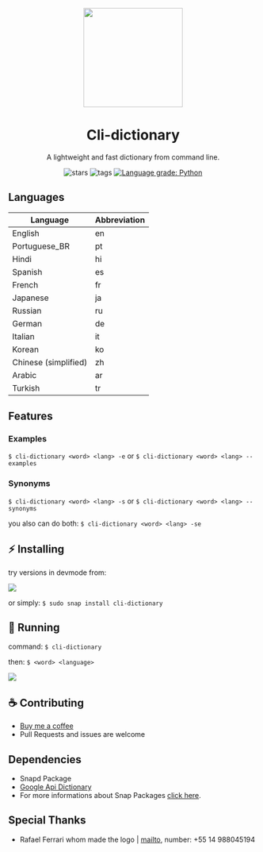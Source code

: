 <p align="center">
  <img width="200" align="center" src="https://github.com/ropoko/cli-dictionary/blob/main/assets/logo.png">
</p>

<h1 align="center">
  Cli-dictionary
</h1>
<p align="center">
  A lightweight and fast dictionary from command line.
</p>

<p align="center">
   <a style="text-decoration:none" href="https://github.com/ropoko/cli-dictionary/stargazers/">
    <img src="https://img.shields.io/github/stars/ropoko/cli-dictionary?style=flat&color=yellow" alt="stars" />
  </a>
  <a style="text-decoration:none" href="https://gitHub.com/ropoko/cli-dictionary/tags/">
    <img src="https://img.shields.io/github/tag/ropoko/cli-dictionary?style=flat" alt="tags" />
  </a>
  <a href="https://lgtm.com/projects/g/ropoko/cli-dictionary/context:python"><img alt="Language grade: Python" src="https://img.shields.io/lgtm/grade/python/g/ropoko/cli-dictionary.svg?logo=lgtm&logoWidth=18"/>
  </a>
</p>

## Languages
| Language | Abbreviation |
| -------- | ------------ |
| English | en |
| Portuguese_BR | pt |
| Hindi | hi |
| Spanish | es |
| French | fr |
| Japanese | ja |
| Russian | ru |
| German | de |
| Italian | it |
| Korean | ko |
| Chinese (simplified) | zh |
| Arabic | ar |
| Turkish | tr |

## Features
### Examples 
`$ cli-dictionary <word> <lang> -e` or `$ cli-dictionary <word> <lang> --examples`

### Synonyms
`$ cli-dictionary <word> <lang> -s` or `$ cli-dictionary <word> <lang> --synonyms`

you also can do both: `$ cli-dictionary <word> <lang> -se`

## :zap: Installing
try versions in devmode from:

[![](https://snapcraft.io/static/images/badges/en/snap-store-black.svg)](https://snapcraft.io/cli-dictionary)

or simply: `$ sudo snap install cli-dictionary`


## :rocket: Running

command: `$ cli-dictionary`

then: `$ <word> <language>`

![](https://github.com/ropoko/cli-dictionary/blob/main/assets/demo-new.gif)


## :coffee: Contributing 
- [Buy me a coffee](https://picpay.me/ropoko)
- Pull Requests and issues are welcome


## Dependencies
- Snapd Package
- [Google Api Dictionary](https://github.com/meetDeveloper/googleDictionaryAPI)
- For more informations about Snap Packages  [click here](https://snapcraft.io/docs).

## Special Thanks 
- Rafael Ferrari whom made the logo | [mailto](mailto:rafaelferrari.job@gmail.com), number: +55 14 988045194

